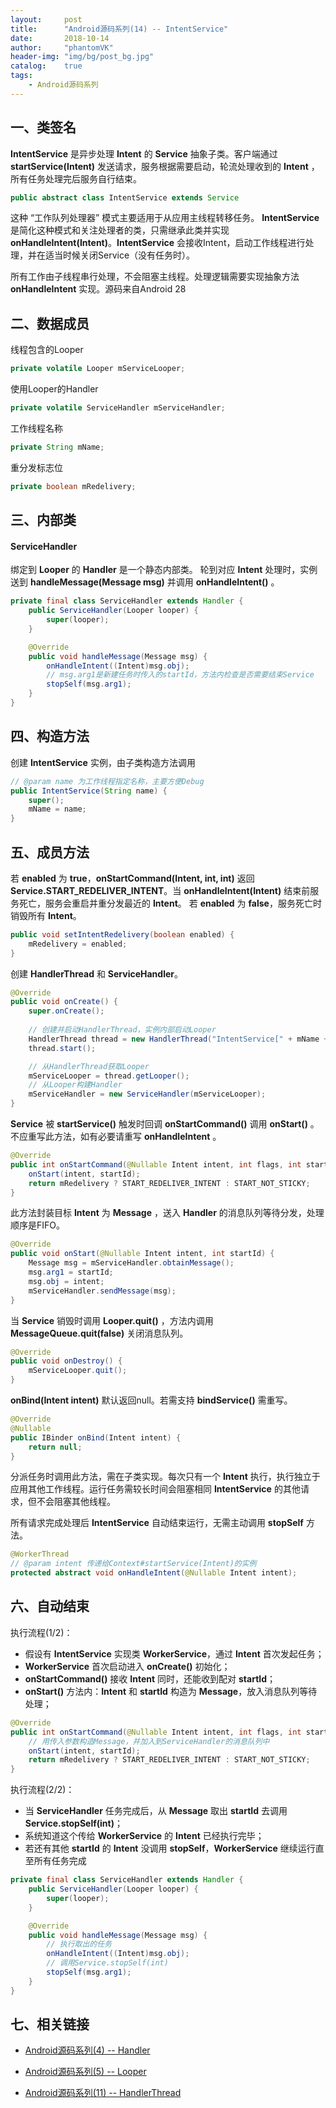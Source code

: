 ```yaml
---
layout:     post
title:      "Android源码系列(14) -- IntentService"
date:       2018-10-14
author:     "phantomVK"
header-img: "img/bg/post_bg.jpg"
catalog:    true
tags:
    - Android源码系列
---
```


## 一、类签名

__IntentService__ 是异步处理 __Intent__ 的 __Service__ 抽象子类。客户端通过 __startService(Intent)__ 发送请求，服务根据需要启动，轮流处理收到的 __Intent__ ，所有任务处理完后服务自行结束。

```java
public abstract class IntentService extends Service
```

这种 “工作队列处理器” 模式主要适用于从应用主线程转移任务。 __IntentService__ 是简化这种模式和关注处理者的类，只需继承此类并实现 __onHandleIntent(Intent)__。__IntentService__ 会接收Intent，启动工作线程进行处理，并在适当时候关闭Service（没有任务时）。

所有工作由子线程串行处理，不会阻塞主线程。处理逻辑需要实现抽象方法 __onHandleIntent__ 实现。源码来自Android 28

## 二、数据成员

线程包含的Looper

```java
private volatile Looper mServiceLooper;
```

使用Looper的Handler

```java
private volatile ServiceHandler mServiceHandler;
```

工作线程名称

```java
private String mName;
```

重分发标志位

```java
private boolean mRedelivery;
```

## 三、内部类

#### ServiceHandler

绑定到 __Looper__ 的 __Handler__ 是一个静态内部类。 轮到对应 __Intent__ 处理时，实例送到 __handleMessage(Message msg)__ 并调用 __onHandleIntent()__ 。

```java
private final class ServiceHandler extends Handler {
    public ServiceHandler(Looper looper) {
        super(looper);
    }

    @Override
    public void handleMessage(Message msg) {
        onHandleIntent((Intent)msg.obj);
        // msg.arg1是新建任务时传入的startId，方法内检查是否需要结束Service
        stopSelf(msg.arg1);
    }
}
```

## 四、构造方法

创建 __IntentService__ 实例，由子类构造方法调用

```java
// @param name 为工作线程指定名称，主要方便Debug
public IntentService(String name) {
    super();
    mName = name;
}
```

## 五、成员方法

若 __enabled__ 为 __true__，__onStartCommand(Intent, int, int)__ 返回 __Service.START_REDELIVER_INTENT__。当 __onHandleIntent(Intent)__ 结束前服务死亡，服务会重启并重分发最近的 __Intent__。
若 __enabled__ 为 __false__，服务死亡时销毁所有 __Intent__。

```java
public void setIntentRedelivery(boolean enabled) {
    mRedelivery = enabled;
}
```

创建 __HandlerThread__ 和 __ServiceHandler__。

```java
@Override
public void onCreate() {
    super.onCreate();
    
    // 创建并启动HandlerThread，实例内部启动Looper
    HandlerThread thread = new HandlerThread("IntentService[" + mName + "]");
    thread.start();

    // 从HandlerThread获取Looper
    mServiceLooper = thread.getLooper();
    // 从Looper构建Handler
    mServiceHandler = new ServiceHandler(mServiceLooper);
}
```

__Service__ 被 __startService()__ 触发时回调 __onStartCommand()__ 调用 __onStart()__ 。不应重写此方法，如有必要请重写 __onHandleIntent__ 。


```java
@Override
public int onStartCommand(@Nullable Intent intent, int flags, int startId) {
    onStart(intent, startId);
    return mRedelivery ? START_REDELIVER_INTENT : START_NOT_STICKY;
}
```

此方法封装目标 __Intent__ 为 __Message__ ，送入 __Handler__ 的消息队列等待分发，处理顺序是FIFO。

```java
@Override
public void onStart(@Nullable Intent intent, int startId) {
    Message msg = mServiceHandler.obtainMessage();
    msg.arg1 = startId;
    msg.obj = intent;
    mServiceHandler.sendMessage(msg);
}
```

当 __Service__ 销毁时调用 __Looper.quit()__ ，方法内调用 __MessageQueue.quit(false)__ 关闭消息队列。

```java
@Override
public void onDestroy() {
    mServiceLooper.quit();
}
```

__onBind(Intent intent)__ 默认返回null。若需支持 __bindService()__ 需重写。

```java
@Override
@Nullable
public IBinder onBind(Intent intent) {
    return null;
}
```

分派任务时调用此方法，需在子类实现。每次只有一个 __Intent__ 执行，执行独立于应用其他工作线程。运行任务需较长时间会阻塞相同 __IntentService__ 的其他请求，但不会阻塞其他线程。

所有请求完成处理后 __IntentService__ 自动结束运行，无需主动调用 __stopSelf__ 方法。

```java
@WorkerThread
// @param intent 传递给Context#startService(Intent)的实例
protected abstract void onHandleIntent(@Nullable Intent intent);
```

## 六、自动结束

执行流程(1/2)：

- 假设有 __IntentService__ 实现类 __WorkerService__，通过 __Intent__ 首次发起任务；
-  __WorkerService__ 首次启动进入 __onCreate()__ 初始化；
-  __onStartCommand()__ 接收 __Intent__ 同时，还能收到配对 __startId__；
- __onStart()__ 方法内：__Intent__ 和 __startId__ 构造为 __Message__，放入消息队列等待处理；

```java
@Override
public int onStartCommand(@Nullable Intent intent, int flags, int startId) {
    // 用传入参数构造Message，并加入到ServiceHandler的消息队列中
    onStart(intent, startId);
    return mRedelivery ? START_REDELIVER_INTENT : START_NOT_STICKY;
}
```

执行流程(2/2)：

- 当 __ServiceHandler__ 任务完成后，从 __Message__ 取出 __startId__ 去调用 __Service.stopSelf(int)__；
- 系统知道这个传给 __WorkerService__ 的 __Intent__ 已经执行完毕；
- 若还有其他 __startId__ 的 __Intent__ 没调用 __stopSelf__，__WorkerService__ 继续运行直至所有任务完成

```java
private final class ServiceHandler extends Handler {
    public ServiceHandler(Looper looper) {
        super(looper);
    }

    @Override
    public void handleMessage(Message msg) {
        // 执行取出的任务
        onHandleIntent((Intent)msg.obj);
        // 调用Service.stopSelf(int)
        stopSelf(msg.arg1);
    }
}
```

## 七、相关链接

- [Android源码系列(4) -- Handler](/2016/12/01/Android_Handler/)

- [Android源码系列(5) -- Looper](/2016/12/03/Android_Looper/)

- [Android源码系列(11) -- HandlerThread](/2018/06/13/HandlerThread/)

